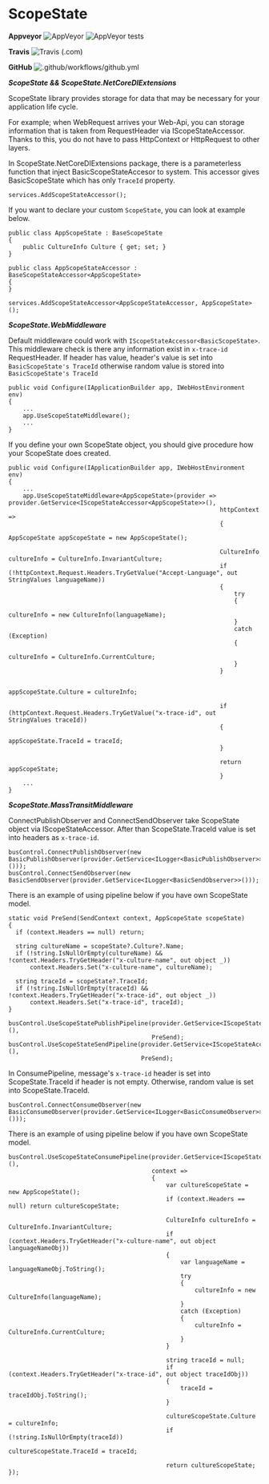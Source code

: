 # ScopeState

**Appveyor**
![AppVeyor](https://img.shields.io/appveyor/ci/ademcatamak/scopestate.svg) ![AppVeyor tests](https://img.shields.io/appveyor/tests/ademcatamak/scopestate.svg)

**Travis**
![Travis (.com)](https://travis-ci.com/AdemCatamak/scopestate.svg?branch=master)

**GitHub**
![.github/workflows/github.yml](https://github.com/AdemCatamak/scopestate/workflows/.github/workflows/github.yml/badge.svg?branch=master)


**_ScopeState && ScopeState.NetCoreDIExtensions_**

ScopeState library provides storage for data that may be necessary for your application life cycle. 

For example; when WebRequest arrives your Web-Api, you can storage information that is taken from RequestHeader via IScopeStateAccessor. Thanks to this, you do not have to pass HttpContext or HttpRequest to other layers.

In ScopeState.NetCoreDIExtensions package, there is a parameterless function that inject BasicScopeStateAccesor to system. This accessor gives BasicScopeState which has only `TraceId` property.
```
services.AddScopeStateAccessor();
```

If you want to declare your custom `ScopeState`, you can look at example below.
```
public class AppScopeState : BaseScopeState
{
    public CultureInfo Culture { get; set; }
}

public class AppScopeStateAccessor : BaseScopeStateAccessor<AppScopeState>
{
}
```
```
services.AddScopeStateAccessor<AppScopeStateAccessor, AppScopeState>();
```

**_ScopeState.WebMiddleware_**

Default middleware could work with `IScopeStateAccessor<BasicScopeState>`. This middleware check is there any information exist in `x-trace-id` RequestHeader. If header has value, header's value is set into `BasicScopeState's TraceId` otherwise random value is stored into `BasicScopeState's TraceId` 
```
public void Configure(IApplicationBuilder app, IWebHostEnvironment env)
{
    ...
    app.UseScopeStateMiddleware();
    ...
}
```
If you define your own ScopeState object, you should give procedure how your ScopeState does created.

```
public void Configure(IApplicationBuilder app, IWebHostEnvironment env)
{
    ...
    app.UseScopeStateMiddleware<AppScopeState>(provider => provider.GetService<IScopeStateAccessor<AppScopeState>>(),
                                                           httpContext =>
                                                           {
                                                           AppScopeState appScopeState = new AppScopeState();
                                                                   
                                                           CultureInfo cultureInfo = CultureInfo.InvariantCulture;
                                                           if (!httpContext.Request.Headers.TryGetValue("Accept-Language", out StringValues languageName))
                                                           {
                                                               try
                                                               {
                                                                   cultureInfo = new CultureInfo(languageName);
                                                               }
                                                               catch (Exception)
                                                               {
                                                                   cultureInfo = CultureInfo.CurrentCulture;
                                                               }
                                                           }
    
                                                           appScopeState.Culture = cultureInfo;
                                                                   
                                                           if (httpContext.Request.Headers.TryGetValue("x-trace-id", out StringValues traceId))
                                                           {
                                                               appScopeState.TraceId = traceId;
                                                           }
    
                                                           return appScopeState;
                                                           }
    ...                                              
}
```


**_ScopeState.MassTransitMiddleware_**

ConnectPublishObserver and ConnectSendObserver take ScopeState object via IScopeStateAccessor. After than ScopeState.TraceId value is set into headers as `x-trace-id`.
```
busControl.ConnectPublishObserver(new BasicPublishObserver(provider.GetService<ILogger<BasicPublishObserver>>()));
busControl.ConnectSendObserver(new BasicSendObserver(provider.GetService<ILogger<BasicSendObserver>>()));
```

There is an example of using pipeline below if you have own ScopeState model.
```
static void PreSend(SendContext context, AppScopeState scopeState)
{
  if (context.Headers == null) return;

  string cultureName = scopeState?.Culture?.Name;
  if (!string.IsNullOrEmpty(cultureName) && !context.Headers.TryGetHeader("x-culture-name", out object _))
      context.Headers.Set("x-culture-name", cultureName);

  string traceId = scopeState?.TraceId;
  if (!string.IsNullOrEmpty(traceId) && !context.Headers.TryGetHeader("x-trace-id", out object _))
      context.Headers.Set("x-trace-id", traceId);
}

busControl.UseScopeStatePublishPipeline(provider.GetService<IScopeStateAccessor<AppScopeState>>(),
                                        PreSend);
busControl.UseScopeStateSendPipeline(provider.GetService<IScopeStateAccessor<AppScopeState>>(),
                                     PreSend);
```
In ConsumePipeline, message's `x-trace-id` header is set into ScopeState.TraceId if header is not empty. Otherwise, random value is set into ScopeState.TraceId.
```
busControl.ConnectConsumeObserver(new BasicConsumeObserver(provider.GetService<ILogger<BasicConsumeObserver>>()));
```
There is an example of using pipeline below if you have own ScopeState model.

```
busControl.UseScopeStateConsumePipeline(provider.GetService<IScopeStateAccessor<AppScopeState>>(),
                                        context =>
                                        {
                                            var cultureScopeState = new AppScopeState();
                                            if (context.Headers == null) return cultureScopeState;

                                            CultureInfo cultureInfo = CultureInfo.InvariantCulture;
                                            if (context.Headers.TryGetHeader("x-culture-name", out object languageNameObj))
                                            {
                                                var languageName = languageNameObj.ToString();
                                                try
                                                {
                                                    cultureInfo = new CultureInfo(languageName);
                                                }
                                                catch (Exception)
                                                {
                                                    cultureInfo = CultureInfo.CurrentCulture;
                                                }
                                            }

                                            string traceId = null;
                                            if (context.Headers.TryGetHeader("x-trace-id", out object traceIdObj))
                                            {
                                                traceId = traceIdObj.ToString();
                                            }

                                            cultureScopeState.Culture = cultureInfo;
                                            if (!string.IsNullOrEmpty(traceId))
                                                cultureScopeState.TraceId = traceId;

                                            return cultureScopeState;
});

```